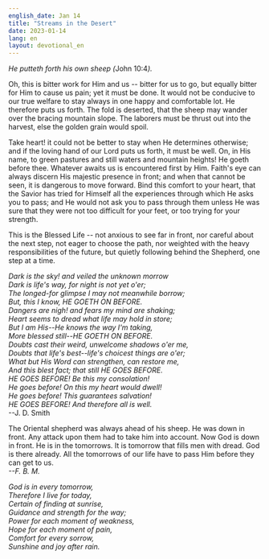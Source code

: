 ```yaml
---
english_date: Jan 14
title: "Streams in the Desert"
date: 2023-01-14
lang: en
layout: devotional_en
---
```





<p><em>He putteth forth his own sheep (</em>John 10:4<em>).</em>

</p>

<p>Oh, this is bitter work for Him and us -- bitter for us to go, but equally bitter for Him to cause us pain; yet it must be done. It would not be conducive to our true welfare to stay always in one happy and comfortable lot. He therefore puts us forth. The fold is deserted, that the sheep may wander over the bracing mountain slope. The laborers must be thrust out into the harvest, else the golden grain would spoil.

</p>

<p>Take heart! it could not be better to stay when He determines otherwise; and if the loving hand of our Lord puts us forth, it must be well. On, in His name, to green pastures and still waters and mountain heights! He goeth before thee. Whatever awaits us is encountered first by Him. Faith's eye can always discern His majestic presence in front; and when that cannot be seen, it is dangerous to move forward. Bind this comfort to your heart, that the Savior has tried for Himself all the experiences through which He asks you to pass; and He would not ask you to pass through them unless He was sure that they were not too difficult for your feet, or too trying for your strength.

</p>

<p>This is the Blessed Life -- not anxious to see far in front, nor careful about the next step, not eager to choose the path, nor weighted with the heavy responsibilities of the future, but quietly following behind the Shepherd, one step at a time.

</p>

<p><em>Dark is the sky! and veiled the unknown morrow<br/> Dark is life's way, for night is not yet o'er;<br/> The longed-for glimpse I may not meanwhile borrow;<br/> But, this I know, HE GOETH ON BEFORE.<br/> Dangers are nigh! and fears my mind are shaking;<br/> Heart seems to dread what life may hold in store;<br/> But I am His--He knows the way I'm taking,<br/> More blessed still--HE GOETH ON BEFORE.<br/> Doubts cast their weird, unwelcome shadows o'er me,<br/> Doubts that life's best--life's choicest things are o'er;<br/> What but His Word can strengthen, can restore me,<br/> And this blest fact; that still HE GOES BEFORE.<br/> HE GOES BEFORE! Be this my consolation!<br/> He goes before! On this my heart would dwell!<br/> He goes before! This guarantees salvation!<br/> HE GOES BEFORE! And therefore all is well. </em><br/> --J. D. Smith

</p>

<p>The Oriental shepherd was always ahead of his sheep. He was down in front. Any attack upon them had to take him into account. Now God is down in front. He is in the tomorrows. It is tomorrow that fills men with dread. God is there already. All the tomorrows of our life have to pass Him before they can get to us.<br/> <em>--F. B. M.</em>

</p>

<p><em>God is in every tomorrow,<br/> Therefore I live for today,<br/> Certain of finding at sunrise,<br/> Guidance and strength for the way;<br/> Power for each moment of weakness,<br/> Hope for each moment of pain,<br/> Comfort for every sorrow,<br/> Sunshine and joy after rain.</em>

</p>

<p></p>